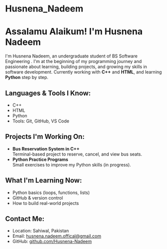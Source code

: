 # Husnena_Nadeem<br>
# Assalamu Alaikum! I'm Husnena Nadeem

I'm Husnena Nadeem, an undergraduate student of BS Software Engineering .
I'm at the beginning of my programming journey and passionate about learning, building projects, and growing my skills in software development.
Currently working with **C++** and **HTML**, and learning **Python** step by step.

##  Languages & Tools I Know:
- C++
- HTML
- Python
- Tools: Git, GitHub, VS Code
  
##  Projects I'm Working On:
- **Bus Reservation System in C++**  
  Terminal-based project to reserve, cancel, and view bus seats.
- **Python Practice Programs**  
  Small exercises to improve my Python skills (in progress).

##  What I'm Learning Now:
- Python basics (loops, functions, lists)
- GitHub & version control
- How to build real-world projects
 
##  Contact Me:
-  Location: Sahiwal, Pakistan
-  Email: husnena.nadeem.offical@gmail.com
-  GitHub: [github.com/Husnena-Nadeem](https://github.com/Husnena-Nadeem)  

